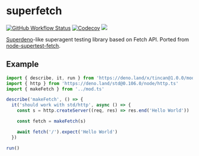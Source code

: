 # superfetch

[![GitHub Workflow Status][gh-actions-img]][github-actions]
[![Codecov][codecov-badge]][codecov] [![][docs-badge]][docs]

[Superdeno](https://github.com/asos-craigmorten/superdeno)-like superagent testing library based on Fetch API. Ported from [node-supertest-fetch](https://github.com/jwalton/node-supertest-fetch).

## Example

```ts
import { describe, it, run } from 'https://deno.land/x/tincan@1.0.0/mod.ts'
import { http } from 'https://deno.land/std@0.106.0/node/http.ts'
import { makeFetch } from '../mod.ts'

describe('makeFetch', () => {
  it('should work with std/http', async () => {
    const s = http.createServer((req, res) => res.end('Hello World'))

    const fetch = makeFetch(s)

    await fetch('/').expect('Hello World')
  })

run()
```

[gh-actions-img]: https://img.shields.io/github/workflow/status/deno-libs/superfetch/CI?style=flat-square
[codecov]: https://codecov.io/gh/deno-libs/superfetch
[github-actions]: https://github.com/deno-libs/superfetch/actions
[codecov-badge]: https://img.shields.io/codecov/c/gh/deno-libs/superfetch?style=flat-square
[docs-badge]: https://img.shields.io/github/v/release/deno-libs/superfetch?color=yellow&label=Docs&logo=deno&style=flat-square
[docs]: https://doc.deno.land/https/deno.land/x/superfetch/mod.ts
